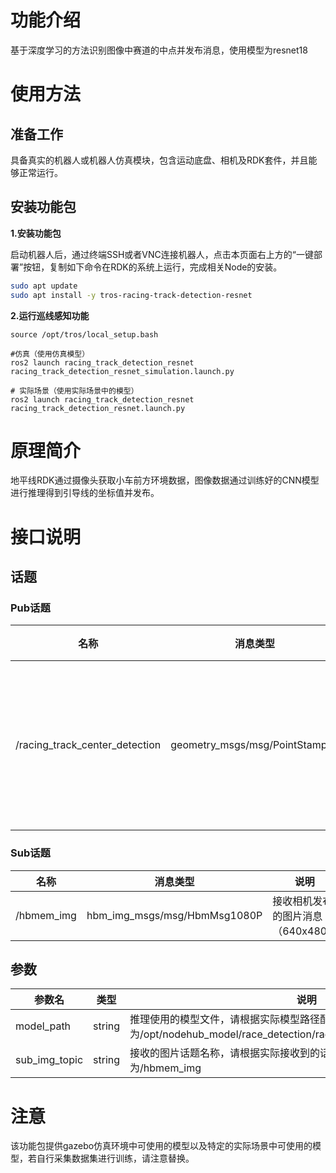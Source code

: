 # 功能介绍

基于深度学习的方法识别图像中赛道的中点并发布消息，使用模型为resnet18

# 使用方法

## 准备工作

具备真实的机器人或机器人仿真模块，包含运动底盘、相机及RDK套件，并且能够正常运行。

## 安装功能包

**1.安装功能包**

启动机器人后，通过终端SSH或者VNC连接机器人，点击本页面右上方的“一键部署”按钮，复制如下命令在RDK的系统上运行，完成相关Node的安装。

```bash
sudo apt update
sudo apt install -y tros-racing-track-detection-resnet
```

**2.运行巡线感知功能**

```shell
source /opt/tros/local_setup.bash

#仿真（使用仿真模型）
ros2 launch racing_track_detection_resnet racing_track_detection_resnet_simulation.launch.py

# 实际场景（使用实际场景中的模型）
ros2 launch racing_track_detection_resnet racing_track_detection_resnet.launch.py
```


# 原理简介

地平线RDK通过摄像头获取小车前方环境数据，图像数据通过训练好的CNN模型进行推理得到引导线的坐标值并发布。

# 接口说明

## 话题

### Pub话题

| 名称                          | 消息类型                                                     | 说明                                                   |
| ----------------------------- | ------------------------------------------------------------ | ------------------------------------------------------ |
| /racing_track_center_detection                      | geometry_msgs/msg/PointStamped                | 发布赛道中点的图像坐标                 |

### Sub话题
| 名称                          | 消息类型                                                     | 说明                                                   |
| ----------------------------- | ------------------------------------------------------------ | ------------------------------------------------------ |
| /hbmem_img                     | hbm_img_msgs/msg/HbmMsg1080P                                    | 接收相机发布的图片消息（640x480）                   |

## 参数

| 参数名                | 类型        | 说明   |
| --------------------- | ----------- | -------------------------------------------------------------------------------------------------- |
| model_path       | string | 推理使用的模型文件，请根据实际模型路径配置，默认值为/opt/nodehub_model/race_detection/race_track_detection_simulation.bin |
| sub_img_topic       | string |  接收的图片话题名称，请根据实际接收到的话题名称配置，默认值为/hbmem_img |

# 注意
该功能包提供gazebo仿真环境中可使用的模型以及特定的实际场景中可使用的模型，若自行采集数据集进行训练，请注意替换。